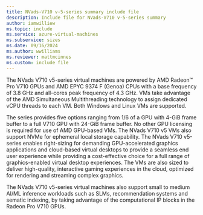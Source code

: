 ```yaml
---
title: NVads-V710 v-5-series summary include file
description: Include file for NVads-V710 v-5-series summary
author: iamwilliew
ms.topic: include
ms.service: azure-virtual-machines
ms.subservice: sizes
ms.date: 09/16/2024
ms.author: wwilliams
ms.reviewer: mattmcinnes
ms.custom: include file
---
```

The NVads V710 v5-series virtual machines are powered by AMD Radeon™ Pro V710 GPUs and AMD EPYC 9374 F (Genoa) CPUs with a base frequency of 3.8 GHz and all-cores peak frequency of 4.3 GHz. VMs take advantage of the AMD Simultaneous Multithreading technology to assign dedicated vCPU threads to each VM. Both Windows and Linux VMs are supported.

The series provides five options ranging from 1/6 of a GPU with 4-GiB frame buffer to a full V710 GPU with 24-GiB frame buffer. No other GPU licensing is required for use of AMD GPU-based VMs. The NVads V710 v5 VMs also support NVMe for ephemeral local storage capability. The NVads V710 v5-series enables right-sizing for demanding GPU-accelerated graphics applications and cloud-based virtual desktops to provide a seamless end user experience while providing a cost-effective choice for a full range of graphics-enabled virtual desktop experiences. The VMs are also sized to deliver high-quality, interactive gaming experiences in the cloud, optimized for rendering and streaming complex graphics.

The NVads V710 v5-series virtual machines also support small to medium AI/ML inference workloads such as SLMs, recommendation systems and sematic indexing, by taking advantage of the computational IP blocks in the Radeon Pro V710 GPUs.
